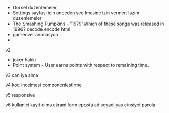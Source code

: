 - Gorsel duzenlemeler
- Settings sayfasi icin onceden secilmesine izin vermen lazim duzenlemeler
- The Smashing Pumpkins - &quot;1979&quot;Which of these songs was released in 1996? decode encode html
- gameover animasyon
-

v2

- joker hakki
- Point system - User earns points with respect to remaining time.

v3 canliya alma

v4 kod incelmesi componenlestirme

v5 responsive

v6 kullanici kayit olma ekrani form
eposta ad soyadi yas cinsiyet parola
